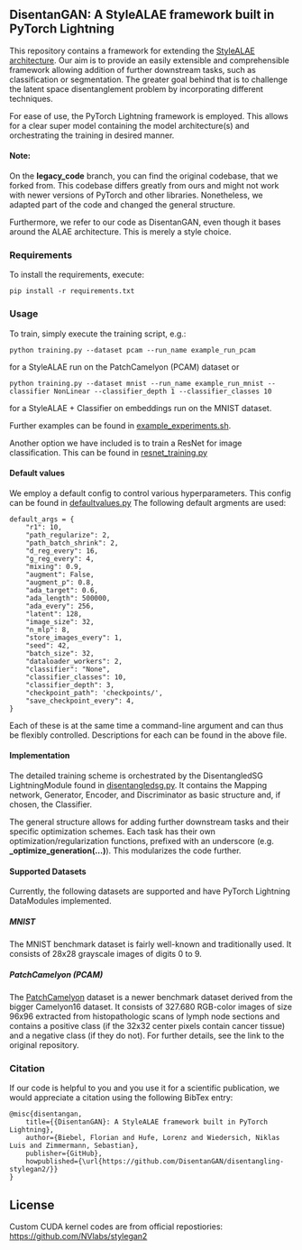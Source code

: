 ## DisentanGAN: A StyleALAE framework built in PyTorch Lightning

This repository contains a framework for extending the [StyleALAE architecture](https://openaccess.thecvf.com/content_CVPR_2020/html/Pidhorskyi_Adversarial_Latent_Autoencoders_CVPR_2020_paper.html).
Our aim is to provide an easily extensible and comprehensible framework allowing addition of further downstream tasks, such as classification or segmentation.
The greater goal behind that is to challenge the latent space disentanglement problem by incorporating different techniques.

For ease of use, the PyTorch Lightning framework is employed.
This allows for a clear super model containing the model architecture(s) and orchestrating the training in desired manner.

#### Note:

On the **legacy_code** branch, you can find the original codebase, that we forked from.
This codebase differs greatly from ours and might not work with newer versions of PyTorch and other libraries.
Nonetheless, we adapted part of the code and changed the general structure.

Furthermore, we refer to our code as DisentanGAN, even though it bases around the ALAE architecture.
This is merely a style choice.

### Requirements

To install the requirements, execute:

    pip install -r requirements.txt

### Usage

To train, simply execute the training script, e.g.:
    
    python training.py --dataset pcam --run_name example_run_pcam

for a StyleALAE run on the PatchCamelyon (PCAM) dataset or
    
    python training.py --dataset mnist --run_name example_run_mnist --classifier NonLinear --classifier_depth 1 --classifier_classes 10

for a StyleALAE + Classifier on embeddings run on the MNIST dataset.

Further examples can be found in [example_experiments.sh](https://github.com/DisentanGAN/disentangling-stylegan2/blob/master/example_experiments.sh).

Another option we have included is to train a ResNet for image classification.
This can be found in [resnet_training.py](https://github.com/DisentanGAN/disentangling-stylegan2/blob/master/resnet_training.py)
#### Default values

We employ a default config to control various hyperparameters.
This config can be found in [defaultvalues.py](https://github.com/DisentanGAN/disentangling-stylegan2/blob/master/defaultvalues.py)
The following default argments are used:

```
default_args = {
    "r1": 10,
    "path_regularize": 2,
    "path_batch_shrink": 2,
    "d_reg_every": 16,
    "g_reg_every": 4,
    "mixing": 0.9,
    "augment": False,
    "augment_p": 0.8,
    "ada_target": 0.6,
    "ada_length": 500000,
    "ada_every": 256,
    "latent": 128,
    "image_size": 32,
    "n_mlp": 8,
    "store_images_every": 1,
    "seed": 42,
    "batch_size": 32,
    "dataloader_workers": 2,
    "classifier": "None",
    "classifier_classes": 10,
    "classifier_depth": 3,
    "checkpoint_path": 'checkpoints/',
    "save_checkpoint_every": 4,
}
```

Each of these is at the same time a command-line argument and can thus be flexibly controlled.
Descriptions for each can be found in the above file.

#### Implementation

The detailed training scheme is orchestrated by the DisentangledSG LightningModule found in [disentangledsg.py](https://github.com/DisentanGAN/disentangling-stylegan2/blob/master/disentangledsg.py).
It contains the Mapping network, Generator, Encoder, and Discriminator as basic structure and, if chosen, the Classifier.

The general structure allows for adding further downstream tasks and their specific optimization schemes.
Each task has their own optimization/regularization functions, prefixed with an underscore (e.g. **_optimize_generation(...)**).
This modularizes the code further.

#### Supported Datasets

Currently, the following datasets are supported and have PyTorch Lightning DataModules implemented.

##### MNIST

The MNIST benchmark dataset is fairly well-known and traditionally used. It consists of 28x28 grayscale images of digits 0 to 9.

##### PatchCamelyon (PCAM)

The [PatchCamelyon](https://github.com/basveeling/pcam) dataset is a newer benchmark dataset derived from the bigger Camelyon16 dataset.
It consists of 327.680 RGB-color images of size 96x96 extracted from histopathologic scans of lymph node sections and contains a positive class (if the 32x32 center pixels contain cancer tissue) and a negative class (if they do not).
For further details, see the link to the original repository.

### Citation

If our code is helpful to you and you use it for a scientific publication, we would appreciate a citation using the following BibTex entry:

```
@misc{disentangan,
    title={{DisentanGAN}: A StyleALAE framework built in PyTorch Lightning},
    author={Biebel, Florian and Hufe, Lorenz and Wiedersich, Niklas Luis and Zimmermann, Sebastian},
    publisher={GitHub},
    howpublished={\url{https://github.com/DisentanGAN/disentangling-stylegan2/}}
}
```

## License

Custom CUDA kernel codes are from official repostiories: https://github.com/NVlabs/stylegan2


